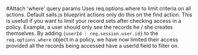 #Attach 'where' query params
Uses req.options.where to limit criteria on all actions. Default sails.js blueprint actions only do this on the find action. This is usefull if you want to limit your record sets after checking access in a policy. Example, a user should only see the records he / she creates themselves. By adding ```{userId : req.session.user.id}``` to the ```req.options.where``` object in a policy, we have now limited their access provided all the records being accessed have a userId field to filter on.

